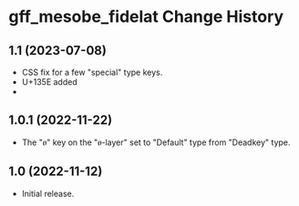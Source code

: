 # gff_mesobe_fidelat Change History

## 1.1 (2023-07-08)
* CSS fix for a few "special" type keys.
* U+135E added
* 

## 1.0.1 (2022-11-22)
* The "ፀ" key on the "ፀ-layer" set to "Default" type from "Deadkey" type.

## 1.0  (2022-11-12)
* Initial release.
